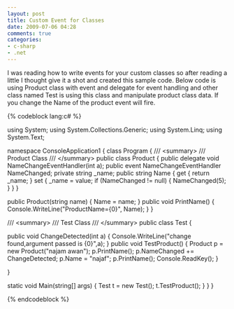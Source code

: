 ```yaml
---
layout: post
title: Custom Event for Classes
date: 2009-07-06 04:28
comments: true
categories:
- c-sharp
- .net
---
```

I was reading how to write events for your custom classes so after reading a little I thought give it a shot and created this sample code. Below code is using Product class with event and delegate for event handling and other class named Test is using this class and manipulate product class data. If you change the Name of the product event will fire.

{% codeblock lang:c# %}

using System;
using System.Collections.Generic;
using System.Linq;
using System.Text;

namespace ConsoleApplication1
{
class Program
{
/// &lt;summary&gt;
/// Product Class
/// &lt;/summary&gt;
public class Product
{
public delegate void NameChangeEventHandler(int a);
public event NameChangeEventHandler NameChanged;
private string _name;
public string Name
{
get
{
return _name;
}
set
{
_name = value;
if (NameChanged != null)
{
NameChanged(5);
}
}
}

public Product(string name)
{
Name = name;
}
public void PrintName()
{
Console.WriteLine("ProductName={0}", Name);
}
}

/// &lt;summary&gt;
/// Test Class
/// &lt;/summary&gt;
public class Test
{

public void ChangeDetected(int a)
{
Console.WriteLine("change found,argument passed is {0}",a);
}
public void TestProduct()
{
Product p = new Product("najam awan");
p.PrintName();
p.NameChanged += ChangeDetected;
p.Name = "najaf";
p.PrintName();
Console.ReadKey();
}

}

static void Main(string[] args)
{
Test t = new Test();
t.TestProduct();
}
}
}

{% endcodeblock %}
